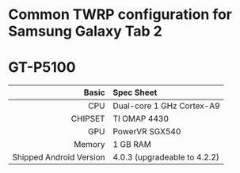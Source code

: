 Common TWRP configuration for Samsung Galaxy Tab 2
=====================================
GT-P5100
=====================================

Basic   | Spec Sheet
-------:|:-------------------------
CPU     | Dual-core 1 GHz Cortex-A9
CHIPSET | TI OMAP 4430
GPU     | PowerVR SGX540
Memory  | 1 GB RAM
Shipped Android Version | 4.0.3 (upgradeable to 4.2.2)
